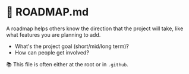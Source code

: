 # 🍒 ROADMAP.md

<div class="row row-cols-lg-2"><div>

A roadmap helps others know the direction that the project will take, like what features you are planning to add.

* What's the project goal (short/mid/long term)?
* How can people get involved?

📚 This file is often either at the root or in `.github`.
</div><div>
</div></div>